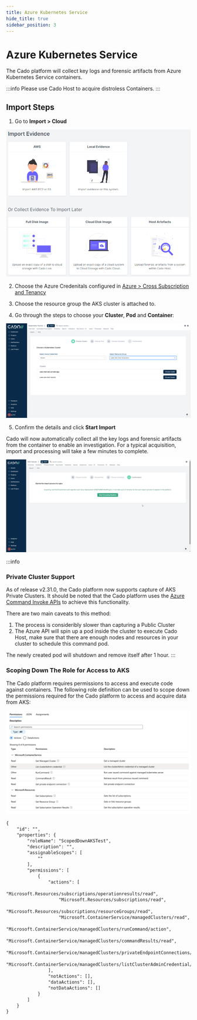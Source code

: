 ```yaml
---
title: Azure Kubernetes Service
hide_title: true
sidebar_position: 3
---
```


# Azure Kubernetes Service

The Cado platform will collect key logs and forensic artifacts from Azure Kubernetes Service containers.

:::info
Please use Cado Host to acquire distroless Containers.
:::

## Import Steps

1) Go to **Import > Cloud**

![Cado Import Screen showing the AKS options](/img/import.png)

2) Choose the Azure Credenitals configured in [Azure > Cross Subscription and Tenancy](/cado-response/deploy/azure/azure-cross-tenancy-subscriptions)

3) Choose the resource group the AKS cluster is attached to.

4) Go through the steps to choose your **Cluster**, **Pod** and **Container**:

![Cado Import Screen showing the available AKS Clusters](/img/aks.png)

5) Confirm the details and click **Start Import**

Cado will now automatically collect all the key logs and forensic artifacts from the container to enable an investigation.
For a typical acquisition, import and processing will take a few minutes to complete.

![Cado showing the confirmation screen of a successful AKS container capture](/img/eks3.png)

:::info
### Private Cluster Support
As of release v2.31.0, the Cado platform now supports capture of AKS Private Clusters. It should be noted that the Cado platform
uses the [Azure Command Invoke APIs](https://learn.microsoft.com/en-us/azure/aks/command-invoke) to achieve this functionality.

There are two main caveats to this method:
1. The process is consideribly slower than capturing a Public Cluster
2. The Azure API will spin up a pod inside the cluster to execute Cado Host, make sure that there are enough nodes and resources in your cluster to schedule this command pod.

The newly created pod will shutdown and remove itself after 1 hour.
:::

### Scoping Down The Role for Access to AKS
The Cado platform requires permissions to access and execute code against containers. The following role definition can be used to scope down the permissions required for the Cado platform to access and acquire data from AKS:

![Scoped down AKS role](/img/aks_role.png)

```
{
    "id": "",
    "properties": {
        "roleName": "ScopedDownAKSTest",
        "description": "",
        "assignableScopes": [
            ""
        ],
        "permissions": [
            {
                "actions": [
                    "Microsoft.Resources/subscriptions/operationresults/read",
                    "Microsoft.Resources/subscriptions/read",
                    "Microsoft.Resources/subscriptions/resourceGroups/read",
                    "Microsoft.ContainerService/managedClusters/read",
                    "Microsoft.ContainerService/managedClusters/runCommand/action",
                    "Microsoft.ContainerService/managedClusters/commandResults/read",
                    "Microsoft.ContainerService/managedClusters/privateEndpointConnections/read",
                    "Microsoft.ContainerService/managedClusters/listClusterAdminCredential/action"
                ],
                "notActions": [],
                "dataActions": [],
                "notDataActions": []
            }
        ]
    }
}
```